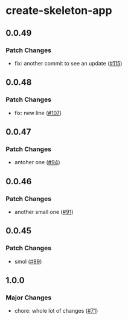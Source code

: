 # create-skeleton-app

## 0.0.49

### Patch Changes

- fix: another commit to see an update ([#115](https://github.com/AdrianGonz97/experimental-skeleton-monorepo/pull/115))

## 0.0.48

### Patch Changes

- fix: new line ([#107](https://github.com/AdrianGonz97/experimental-skeleton-monorepo/pull/107))

## 0.0.47

### Patch Changes

- antoher one ([#94](https://github.com/AdrianGonz97/experimental-skeleton-monorepo/pull/94))

## 0.0.46

### Patch Changes

- another small one ([#91](https://github.com/AdrianGonz97/experimental-skeleton-monorepo/pull/91))

## 0.0.45

### Patch Changes

- smol ([#89](https://github.com/AdrianGonz97/experimental-skeleton-monorepo/pull/89))

## 1.0.0

### Major Changes

- chore: whole lot of changes ([#71](https://github.com/AdrianGonz97/experimental-skeleton-monorepo/pull/71))
